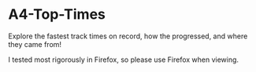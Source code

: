 # A4-Top-Times

Explore the fastest track times on record, how the progressed, and where they came from!


I tested most rigorously in Firefox, so please use Firefox when viewing.
